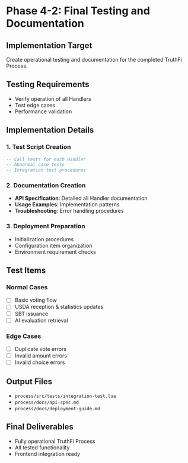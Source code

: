 # Phase 4-2: Final Testing and Documentation

## Implementation Target

Create operational testing and documentation for the completed TruthFi Process.

## Testing Requirements

- Verify operation of all Handlers
- Test edge cases
- Performance validation

## Implementation Details

### 1. Test Script Creation

```lua
-- Call tests for each Handler
-- Abnormal case tests
-- Integration test procedures
```

### 2. Documentation Creation

- **API Specification**: Detailed all Handler documentation
- **Usage Examples**: Implementation patterns
- **Troubleshooting**: Error handling procedures

### 3. Deployment Preparation

- Initialization procedures
- Configuration item organization
- Environment requirement checks

## Test Items

### Normal Cases

- [ ] Basic voting flow
- [ ] USDA reception & statistics updates
- [ ] SBT issuance
- [ ] AI evaluation retrieval

### Edge Cases

- [ ] Duplicate vote errors
- [ ] Invalid amount errors
- [ ] Invalid choice errors

## Output Files

- `process/src/tests/integration-test.lua`
- `process/docs/api-spec.md`
- `process/docs/deployment-guide.md`

## Final Deliverables

- Fully operational TruthFi Process
- All tested functionality
- Frontend integration ready
